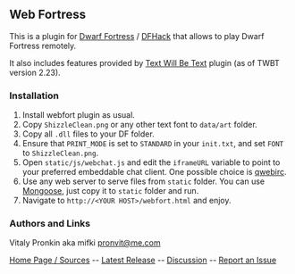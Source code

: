 ## Web Fortress ##

This is a plugin for [Dwarf Fortress](http://bay12games.com) / [DFHack](http://github.com/dfhack/dfhack) that allows to play Dwarf Fortress remotely.

It also includes features provided by [Text Will Be Text](https://github.com/mifki/df-twbt) plugin (as of TWBT version 2.23).

### Installation ###

1. Install webfort plugin as usual.
2. Copy `ShizzleClean.png` or any other text font to `data/art` folder.
3. Copy all `.dll` files to your DF folder.
4. Ensure that `PRINT_MODE` is set to `STANDARD` in your `init.txt`, and set `FONT` to `ShizzleClean.png`.
5. Open `static/js/webchat.js` and edit the `iframeURL` variable to
   point to your preferred embeddable chat client. One possible choice
is [qwebirc](http://qwebirc.org).
6. Use any web server to serve files from `static` folder. You can use [Mongoose](http://cesanta.com/mongoose.shtml), just copy it to `static` folder and run.
7. Navigate to `http://<YOUR HOST>/webfort.html` and enjoy.

### Authors and Links ###

Vitaly Pronkin aka mifki <pronvit@me.com>

[Home Page / Sources](https://github.com/mifki/df-webfort) -- [Latest Release](https://github.com/mifki/df-webfort/releases) -- [Discussion](http://www.bay12forums.com/smf/index.php?topic=139167.0) -- [Report an Issue](https://github.com/mifki/df-webfort/issues)
